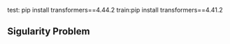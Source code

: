 test: pip install transformers==4.44.2
train:pip install transformers==4.41.2

## Sigularity Problem
